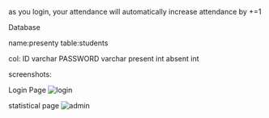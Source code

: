 as you login, your attendance will automatically increase attendance by +=1

Database

name:presenty
table:students

col: ID varchar
PASSWORD varchar
present int
absent int

screenshots:

Login Page
![login](https://user-images.githubusercontent.com/57076040/116424237-f96d1580-a85e-11eb-8e4f-616c78fedabd.JPG)

statistical page
![admin](https://user-images.githubusercontent.com/57076040/116424374-16094d80-a85f-11eb-9f8d-9fa3bc934486.JPG)
